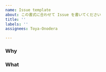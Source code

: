 ```yaml
---
name: Issue template
about: この書式に合わせて Issue を書いてください
title: ''
labels: ''
assignees: Toya-Onodera

---
```


### Why
### What
